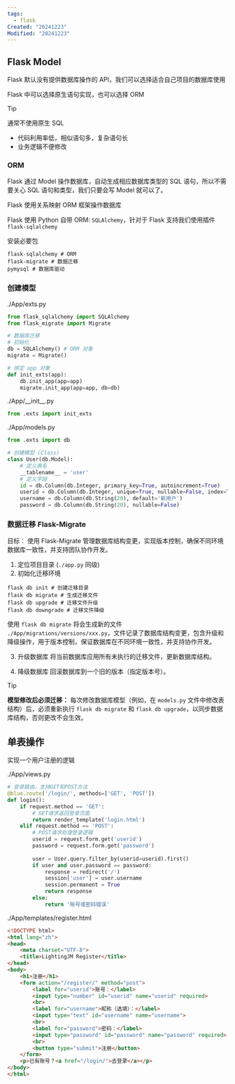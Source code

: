 ```yaml
---
tags:
  - flask
Created: "20241223"
Modified: "20241223"
---
```


## Flask Model

Flask 默认没有提供数据库操作的 API，我们可以选择适合自己项目的数据库使用

Flask 中可以选择原生语句实现，也可以选择 ORM

> [!tip]
> 通常不使用原生 SQL
> - 代码利用率低，相似语句多，复杂语句长
> - 业务逻辑不便修改
### ORM

Flask 通过 Model 操作数据库，自动生成相应数据库类型的 SQL 语句，所以不需要关心 SQL 语句和类型，我们只要会写 Model 就可以了。

Flask 使用关系映射 ORM 框架操作数据库

Flask 使用 Python 自带 ORM: `SQLAlchemy`，针对于 Flask 支持我们使用插件 `flask-sqlalchemy`

安装必要包
```shell
flask-sqlalchemy # ORM
flask-migrate # 数据迁移
pymysql # 数据库驱动
```


### 创建模型

./App/exts.py
```python
from flask_sqlalchemy import SQLAlchemy
from flask_migrate import Migrate 

# 数据库迁移
# 初始化
db = SQLAlchemy() # ORM 对象
migrate = Migrate()

# 绑定 app 对象
def init_exts(app):
    db.init_app(app=app)
    migrate.init_app(app=app, db=db)
```

./App/\_\_init__.py
```python
from .exts import init_exts
```

./App/models.py
```python
from .exts import db

# 创建模型 (Class)
class User(db.Model):
    # 定义表名
    __tablename__ = 'user'
    # 定义字段
    id = db.Column(db.Integer, primary_key=True, autoincrement=True)
    userid = db.Column(db.Integer, unique=True, nullable=False, index=True)
    username = db.Column(db.String(20), default='新用户')
    password = db.Column(db.String(20), nullable=False)

```

### 数据迁移 Flask-Migrate

目标： 使用 Flask-Migrate 管理数据库结构变更，实现版本控制，确保不同环境数据库一致性，并支持团队协作开发。

1. 定位项目目录 (`./app.py` 同级)
2. 初始化迁移环境
```shell
flask db init # 创建迁移目录
flask db migrate # 生成迁移文件
flask db upgrade # 迁移文件升级
flask db downgrade # 迁移文件降级
```

使用 `flask db migrate` 将会生成新的文件 `./App/migrations/versions/xxx.py`，文件记录了数据库结构变更，包含升级和降级操作，用于版本控制，保证数据库在不同环境一致性，并支持协作开发。

3. 升级数据库
将当前数据库应用所有未执行的迁移文件，更新数据库结构。

4. 降级数据库
回滚数据库到一个旧的版本（指定版本号）。

> [!tip]
> **模型修改后必须迁移：** 每次修改数据库模型（例如，在 `models.py` 文件中修改表结构）后，必须重新执行 `flask db migrate` 和 `flask db upgrade`，以同步数据库结构，否则更改不会生效。

## 单表操作

实现一个用户注册的逻辑

./App/views.py
```python
# 登录路由，支持GET和POST方法
@blue.route('/login/', methods=['GET', 'POST'])
def login():
    if request.method == 'GET':
        # GET请求返回登录页面
        return render_template('login.html')
    elif request.method == 'POST':
        # POST请求处理登录逻辑
        userid = request.form.get('userid')
        password = request.form.get('password')
        
        user = User.query.filter_by(userid=userid).first()
        if user and user.password == password:
            response = redirect('/')
            session['user'] = user.username
            session.permanent = True
            return response
        else:
            return '账号或密码错误'
```

./App/templates/register.html
```html
<!DOCTYPE html>
<html lang="zh">
<head>
    <meta charset="UTF-8">
    <title>LightingJM Register</title>
</head>
<body>
    <h1>注册</h1>
    <form action="/register/" method="post">
        <label for="userid">账号：</label>
        <input type="number" id="userid" name="userid" required>
        <br>
        <label for="username">昵称（选填）：</label>
        <input type="text" id="username" name="username">
        <br>
        <label for="password">密码：</label>
        <input type="password" id="password" name="password" required>
        <br>
        <button type="submit">注册</button>
    </form>
    <p>已有账号？<a href="/login/">去登录</a></p>
</body>
</html>
```